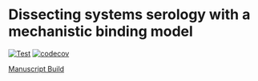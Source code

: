 # Dissecting systems serology with a mechanistic binding model

[![Test](https://github.com/meyer-lab/mechanismSerology/actions/workflows/pytest.yml/badge.svg)](https://github.com/meyer-lab/mechanismSerology/actions/workflows/pytest.yml)
[![codecov](https://codecov.io/gh/meyer-lab/mechanismSerology/branch/master/graph/badge.svg)](https://codecov.io/gh/meyer-lab/mechanismSerology)

[Manuscript Build](https://meyer-lab.github.io/mechanismSerology/manuscript.html)

